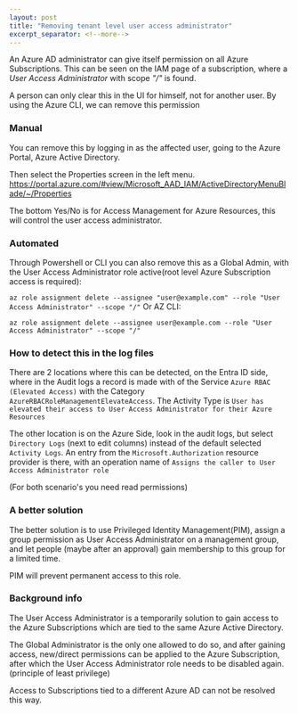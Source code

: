 ```yaml
---
layout: post
title: "Removing tenant level user access administrator"
excerpt_separator: <!--more-->
---
```

An Azure AD administrator can give itself permission on all Azure Subscriptions.
This can be seen on the IAM page of a subscription, where a *User Access Administrator* with scope *"/"* is found.

A person can only clear this in the UI for himself, not for another user.
By using the Azure CLI, we can remove this permission<!--more-->

### Manual
You can remove this by logging in as the affected user, going to the Azure Portal, Azure Active Directory.

Then select the Properties screen in the left menu. https://portal.azure.com/#view/Microsoft_AAD_IAM/ActiveDirectoryMenuBlade/~/Properties

The bottom Yes/No is for Access Management for Azure Resources, this will control the user access administrator.

### Automated

Through Powershell or CLI you can also remove this as a Global Admin, with the User Access Administrator role active(root level Azure Subscription access is required):

`az role assignment delete --assignee "user@example.com" --role "User Access Administrator" --scope "/"`
Or AZ CLI:

`az role assignment delete --assignee user@example.com --role "User Access Administrator" --scope "/"`

### How to detect this in the log files

There are 2 locations where this can be detected, on the Entra ID side, where in the Audit logs a record is made with of the Service `Azure RBAC (Elevated Access)` with the Category `AzureRBACRoleManagementElevateAccess`. The Activity Type is `User has elevated their access to User Access Administrator for their Azure Resources`

The other location is on the Azure Side, look in the audit logs, but select `Directory Logs` (next to edit columns) instead of the default selected `Activity Logs`. An entry from the `Microsoft.Authorization` resource provider is there, with an operation name of `Assigns the caller to User Access Administrator role`

(For both scenario's you need read permissions)

### A better solution

The better solution is to use Privileged Identity Management(PIM), assign a group permission as User Access Administrator on a management group, and let people (maybe after an approval) gain membership to this group for a limited time.

PIM will prevent permanent access to this role.

### Background info

The User Access Administrator is a temporarily solution to gain access to the Azure Subscriptions which are tied to the same Azure Active Directory.

The Global Administrator is the only one allowed to do so, and after gaining access, new/direct permissions can be applied to the Azure Subscription, after which the User Access Administrator role needs to be disabled again. (principle of least privilege)

Access to Subscriptions tied to a different Azure AD can not be resolved this way.